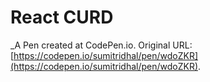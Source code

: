 # React CURD
 _A Pen created at CodePen.io. Original URL: [https://codepen.io/sumitridhal/pen/wdoZKR](https://codepen.io/sumitridhal/pen/wdoZKR).

 